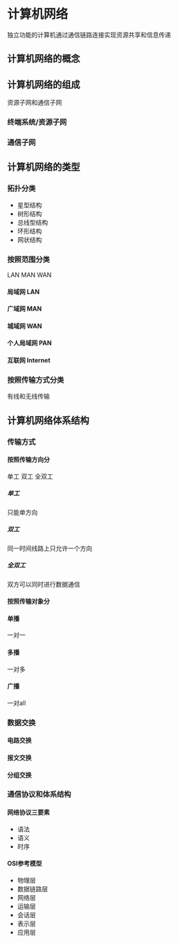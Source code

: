 
# 计算机网络
独立功能的计算机通过通信链路连接实现资源共享和信息传递
## 计算机网络的概念


## 计算机网络的组成
资源子网和通信子网

### 终端系统/资源子网


### 通信子网


## 计算机网络的类型

### 拓扑分类
- 星型结构
- 树形结构
- 总线型结构
- 环形结构
- 网状结构

### 按照范围分类
LAN MAN WAN
#### 局域网 LAN

#### 广域网 MAN

#### 城域网  WAN

#### 个人局域网 PAN

#### 互联网 Internet
### 按照传输方式分类
有线和无线传输
## 计算机网络体系结构

### 传输方式

#### 按照传输方向分
单工 双工 全双工
##### 单工
只能单方向
##### 双工
同一时间线路上只允许一个方向
##### 全双工
双方可以同时进行数据通信
#### 按照传输对象分
#### 单播
一对一
#### 多播
一对多

#### 广播
一对all

### 数据交换
#### 电路交换
#### 报文交换
#### 分组交换

### 通信协议和体系结构

#### 网络协议三要素
- 语法
- 语义
- 时序

#### OSI参考模型
- 物理层
- 数据链路层
- 网络层
- 运输层
- 会话层
- 表示层
- 应用层


